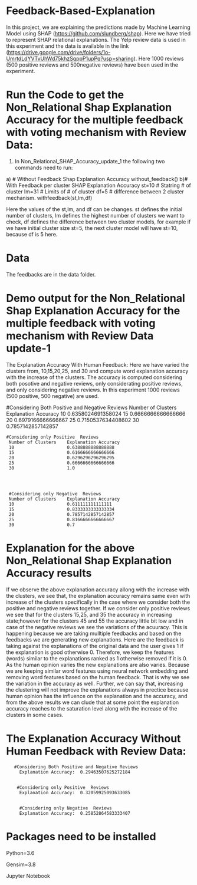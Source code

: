 # Feedback-Based-Explanation

In this project, we are explaining the predictions made by Machine Learning Model using SHAP (https://github.com/slundberg/shap). Here we have tried to represent SHAP relational explanations. The Yelp review data is used in this experiment and the data is available in the link (https://drive.google.com/drive/folders/1o-UmrtdLdYVTvUhWd75khzSqppP1upPq?usp=sharing). Here 1000 reviews (500 positive reviews and 500negative reviews) have been used in the experiment. 


# Run the Code to get the Non_Relational Shap Explanation Accuracy for the multiple feedback with voting mechanism with Review Data:
1. In Non_Relational_SHAP_Accuracy_update_1 the following two commands need to run:

a) # Without Feedback Shap Explanation Accuracy
        without_feedback()
b)# With Feedback per cluster SHAP Explanation Accuracy
st=10 # Statring # of cluster
lm=31 # Limits of # of cluster
df=5 # difference between 2 cluster mechanism.
withfeedback(st,lm,df)

Here the values of the st,lm, and df can be changes. st defines the initial number of clusters, lm defines the highest number of clusters we want to check, df defines the difference between two cluster models, for example if we have initial cluster size st=5, the next cluster model will have st=10, because df is 5 here.

# Data

The feedbacks are in the data folder.


# Demo output for the Non_Relational Shap Explanation Accuracy for the multiple feedback with voting mechanism with Review Data  update-1
  
  
  The Explanation Accuracy With Human Feedback: Here we have varied the clusters from, 10,15,20,25, and 30 and compute word explanation accuracy with the increase of the  clusters. The accuracy is computed considering both posotive and negative reviews, only considerating positive reviews, and only considering negative reviews. In this experiment 1000 reviews (500 positive, 500 negative) are used.
  
  
  #Considering Both Positive and Negative Reviews
     Number of Clusters    Explanation Accuracy
     10                    0.6358024691358024
     15                   0.6666666666666666
     20                    0.6979166666666667
     25                    0.7150537634408602
     30                    0.7857142857142857




    #Considering only Positive  Reviews
     Number of Clusters    Explanation Accuracy
     10                    0.6388888888888888
     15                    0.6166666666666666
     20                    0.6296296296296295
     25                    0.6666666666666666
     30                    1.0

      
      
      
     #Considering only Negative  Reviews
     Number of Clusters    Explanation Accuracy
     10                    0.611111111111111
     15                    0.8333333333333334
     20                    0.7857142857142857
     25                    0.8166666666666667
     30                    0.7
  
  
  
  
  # Explanation  for the above Non_Relational Shap Explanation Accuracy results
  
  If we observe the above explanation accuracy allong with the increase with the clusters, we see that, the explanation accuracy remains same even with increase of the clusters specifically in the case where we consider both the positive and negative reviews together. If we consider only positive reviews we see that for the clusters 15,25, and 35 the accuracy in increasing state;however for the clusters 45 and 55 the accuracy little bit low and in case of the negative reviews we see the variations of the acuuracy. This is happening because we are taking mulltiple feedbacks and based on the feedbacks we are generating new explanations. Here are the feedback is taking against the explanations of the original data and the user gives 1 if the explanation is good otherwise 0. Therefore, we keep the features (words) similar to the explanations ranked as 1 otherwise removed if it is 0. As the human opinion varies the new explanations are also varies. Because we are keeping similar word features using neural network embedding and removing word features based on the human feedback. That is why we see the variation in the accuracy as well. Further, we can say that, increasing the clustering will not improve the explanations always in prectice because human opinion has the influence on the explanation and the accuracy, and from the above results we can clude that at some point the explanation accuracy reaches to the saturation level along with the increase of the clusters in some cases.

            

   # The Explanation Accuracy Without  Human Feedback with Review Data: 
       #Considering Both Positive and Negative Reviews
         Explanation Accuracy:  0.29463507625272184
         
         
        #Considering only Positive  Reviews
         Explanation Accuracy:  0.32059925093633085
         
         
         #Considering only Negative  Reviews
         Explanation Accuracy:  0.25852864583333407
         
         
         
# Packages need to be installed


Python=3.6

Gensim=3.8

Jupyter Notebook






